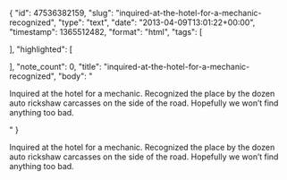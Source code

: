 {
  "id": 47536382159,
  "slug": "inquired-at-the-hotel-for-a-mechanic-recognized",
  "type": "text",
  "date": "2013-04-09T13:01:22+00:00",
  "timestamp": 1365512482,
  "format": "html",
  "tags": [

  ],
  "highlighted": [

  ],
  "note_count": 0,
  "title": "inquired-at-the-hotel-for-a-mechanic-recognized",
  "body": "<p>Inquired at the hotel for a mechanic. Recognized the place by the dozen auto rickshaw carcasses on the side of the road. Hopefully we won&rsquo;t find anything too bad.</p>"
}

<p>Inquired at the hotel for a mechanic. Recognized the place by the dozen auto rickshaw carcasses on the side of the road. Hopefully we won&rsquo;t find anything too bad.</p>